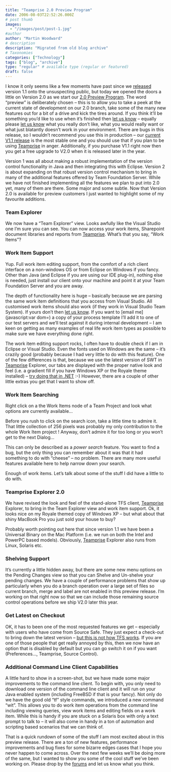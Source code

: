 ```yaml
---
title: "Teamprise 2.0 Preview Program"
date: 2006-08-03T22:52:26.000Z
# post thumb
images:
  - "/images/post/post-1.jpg"
#author
author: "Martin Woodward"
# description
description: "Migrated from old blog archive"
# Taxonomies
categories: ["Technology"]
tags: ["blog", "archive"]
type: "regular" # available type (regular or featured)
draft: false
---
```


I know it only seems like a few moments have past since we [released](http://www.woodwardweb.com/vsts/000261.html) version 1.1 onto the unsuspecting public, but today we opened the doors a little on Version 2.0 as we start our [2.0 Preview Program](http://www.teamprise.com/preview/preview-register.py).  The word “preview” is deliberately chosen – this is to allow you to take a peek at the current state of development on our 2.0 branch, take some of the many new features out for a bit of a drive and kick the tires around.  If you think it’ll be something you’d like to use when it’s finished then [let us know](http://support.teamprise.com/viewforum.php?f=6) – equally please [let us know](http://support.teamprise.com/viewforum.php?f=6) what you really don’t like, what you would really want or what just blatantly doesn’t work in your environment.  There are bugs in this release, so I wouldn’t recommend you use this in production – our [current V1.1 release](http://www.teamprise.com/download/) is the most stable one and you should use that if you plan to be using [Teamprise](http://www.teamprise.com/) in anger.  Additionally, if you purchase V1.1 right now then you get a free upgrade to V2.0 when it is released later in the year.

Version 1 was all about making a robust implementation of the version control functionality in Java and then integrating this with Eclipse.  Version 2 is about expanding on that robust version control mechanism to bring in many of the additional features offered by Team Foundation Server.  While we have not finished implementing all the features we plan to put into 2.0 yet, many of them are there.  Some major and some subtle.  Now that Version 2.0 is available for preview customers I just wanted to highlight some of my favourite additions.
### Team Explorer

[](http://www.woodwardweb.com/blog/teamexplorer.png)

We now have a “Team Explorer” view.  Looks awfully like the Visual Studio one I’m sure you can see.  You can now access your work items, Sharepoint document libraries and reports from [Teamprise](http://www.teamprise.com/).  What’s that you say, “Work Items”?
### Work Item Support

Yup.  Full work item editing support, from the comfort of a rich client interface on a non-windows OS or from Eclipse on Windows if you fancy.  Other than Java (and Eclipse if you are using our IDE plug-in), nothing else is needed, just install our client onto your machine and point it at your Team Foundation Server and you are away.  

The depth of functionality here is huge – basically because we are parsing the same work item definitions that you access from Visual Studio.  All customised work items should also work (if they work in Visual Studio Team System).  If yours don’t then [let us know](http://support.teamprise.com/viewforum.php?f=6).  If you want to [email me](javascript:var dom=) a copy of your process template I’ll add it to one of our test servers and we’ll test against it during internal development – I am keen on getting as many examples of real life work item types as possible to make sure we have everything done right.

The work item editing support rocks, I often have to double check if I am in Eclipse or Visual Studio.  Even the fonts used on Windows are the same – it’s crazily good (probably because I had very little to do with this feature).  One of the few differences is that, because we use the latest version of SWT in [Teamprise](http://www.teamprise.com/) Explorer, our tabs are displayed with the proper native look and feel (i.e. a gradient fill if you have Windows XP or the Royale theme installed) – [try doing that in .NET](http://www.codeproject.com/cs/miscctrl/themedtabpage.asp) :-)  However, there are a couple of other little extras you get that I want to show off.
### Work Item Searching

Right click on a the Work Items node of a Team Project and look what options are currently available…

Before you rush to click on the search icon, take a little time to admire it.  That little collection of 256 pixels was probably my only contribution to the whole Work Item project !  Anyway, don’t admire it for too long or you won’t get to the next Dialog…

[](http://www.woodwardweb.com/blog/work_item_search.png)

This can only be described as a *power search* feature.  You want to find a bug, but the only thing you can remember about it was that it had something to do with “cheese” – no problem.  There are many more useful features available here to help narrow down your search.

Enough of work items.  Let’s talk about some of the stuff I did have a little to do with.  
### Teamprise Explorer 2.0

[](http://www.woodwardweb.com/blog/explorer_on_windows.png)

We have revised the look and feel of the stand-alone TFS client, [Teamprise](http://www.teamprise.com/) Explorer, to bring in the Team Explorer view and work item support.  Ok, it looks nice on my Royale themed copy of Windows XP – but what about that shiny MacBook Pro you just sold your house to buy?

[](http://www.woodwardweb.com/blog/explorer_on_mac.png)

Probably worth pointing out here that since version 1.1 we have been a Universal Binary on the Mac Platform (i.e. we run on both the Intel and PowerPC based models).  Obviously, [Teamprise](http://www.teamprise.com/) Explorer also runs from Linux, Solaris etc.
### Shelving Support

It’s currently a little hidden away, but there are some new menu options on the Pending Changes view so that you can Shelve and Un-shelve your pending changes.  We have a couple of performance problems that show up particularly when you do a branch operation over a large set of files so current branch, merge and label are not enabled in this preview release.  I’m working on that right now so that we can include those remaining source control operations before we ship V2.0 later this year.
### Get Latest on Checkout

OK, it has to been one of the most requested features we get – especially with users who have come from Source Safe.  They just expect a check-out to bring down the latest version – [but this is not how TFS works](http://www.woodwardweb.com/vsts/000179.html).  If you are one of those people that get really annoyed by this, then we now have an option that is disabled by default but you can go switch it on if you want (Preferences…, Teamprise, Source Control).

### Additional Command Line Client Capabilities

A little hard to show in a screen-shot, but we have made some major improvements to the command line client.  To begin with, you only need to download one version of the command line client and it will run on your Java enabled system (including FreeBSD if that is your fancy).  Not only do we have the good old “tf” style commands, we introduced a new command “wit”.  This allows you to do work item operations from the command line including viewing queries, view work items and editing fields on a work item.  While this is handy if you are stuck on a Solaris box with only a text prompt to talk to – it will also come in handy in a ton of automation and scripting based scenarios that we can think of.

That is a quick rundown of some of the stuff I am most excited about in this preview release.  There are a ton of new features, performance improvements and bug fixes for some bizarre edges cases that I hope you never happen to come across.  Over the next few weeks we’ll be doing more of the same, but I wanted to show you some of the cool stuff we’ve been working on.  Please drop by the [forums](http://support.teamprise.com/) and let us know what you think.